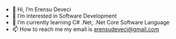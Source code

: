 - 👋 Hi, I’m Erensu Deveci
- 👀 I’m interested in Software Development
- 🌱 I’m currently learning C# .Net, .Net Core Software Language
- 📫 How to reach me my email is erensudeveci@gmail.com

<!---
ernsdevc/ernsdevc is a ✨ special ✨ repository because its `README.md` (this file) appears on your GitHub profile.
You can click the Preview link to take a look at your changes.
--->
